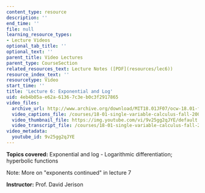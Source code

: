 ```yaml
---
content_type: resource
description: ''
end_time: ''
file: null
learning_resource_types:
- Lecture Videos
optional_tab_title: ''
optional_text: ''
parent_title: Video Lectures
parent_type: CourseSection
related_resources_text: Lecture Notes ([PDF](resources/lec6))
resource_index_text: ''
resourcetype: Video
start_time: ''
title: 'Lecture 6: Exponential and Log'
uid: 4eb4b05a-e62a-6136-7c3e-b0c3f2917865
video_files:
  archive_url: http://www.archive.org/download/MIT18.01JF07/ocw-18.01-f07-lec06_300k.mp4
  video_captions_file: /courses/18-01-single-variable-calculus-fall-2006/bd41fe500f275edb8bca3cf1d6f489ea_9v25gg2qJYE.vtt
  video_thumbnail_file: https://img.youtube.com/vi/9v25gg2qJYE/default.jpg
  video_transcript_file: /courses/18-01-single-variable-calculus-fall-2006/6347c869f176038d817f1078a7ee9620_9v25gg2qJYE.pdf
video_metadata:
  youtube_id: 9v25gg2qJYE
---
```


**Topics covered:** Exponential and log - Logarithmic differentiation; hyperbolic functions

Note: More on "exponents continued" in lecture 7

**Instructor:** Prof. David Jerison